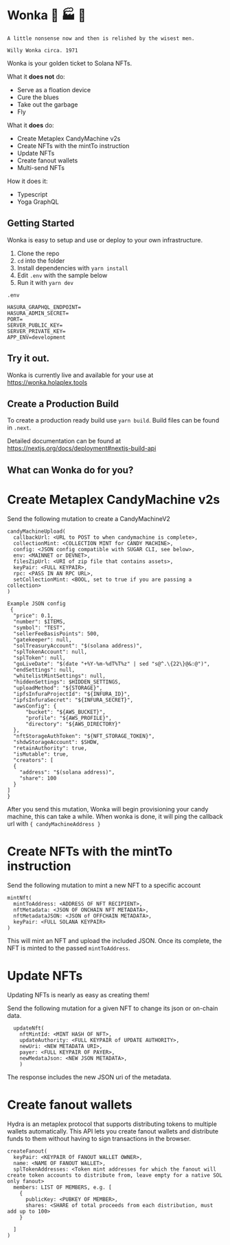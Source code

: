 # Wonka 🍬 🏭 🥇
```
A little nonsense now and then is relished by the wisest men. 

Willy Wonka circa. 1971
```

Wonka is your golden ticket to Solana NFTs.

What it **does not** do:

- Serve as a floation device
- Cure the blues
- Take out the garbage
- Fly

What it __does__ do:
- Create Metaplex CandyMachine v2s
- Create NFTs with the mintTo instruction
- Update NFTs
- Create fanout wallets
- Multi-send NFTs


How it does it:

- Typescript
- Yoga GraphQL

## Getting Started

Wonka is easy to setup and use or deploy to your own infrastructure.

1. Clone the repo
2. `cd` into the folder
3. Install dependencies with `yarn install`
4. Edit `.env` with the sample below
5. Run it with `yarn dev`


`.env`
```
HASURA_GRAPHQL_ENDPOINT=
HASURA_ADMIN_SECRET=
PORT=
SERVER_PUBLIC_KEY=
SERVER_PRIVATE_KEY=
APP_ENV=development
```


## Try it out.
Wonka is currently live and available for your use at https://wonka.holaplex.tools

## Create a Production Build 

To create a production ready build use `yarn build`. Build files can be found in `.next`.

Detailed documentation can be found at https://nextjs.org/docs/deployment#nextjs-build-api

## What can Wonka do for you?


# Create Metaplex CandyMachine v2s
  Send the following mutation to create a CandyMachineV2

  ```
  candyMachineUpload(
    callbackUrl: <URL to POST to when candymachine is complete>,
    collectionMint: <COLLECTION MINT for CANDY MACHINE>,
    config: <JSON config compatible with SUGAR CLI, see below>,
    env: <MAINNET or DEVNET>,
    filesZipUrl: <URI of zip file that contains assets>,
    keyPair: <FULL KEYPAIR>,
    rpc: <PASS IN AN RPC URL>,
    setCollectionMint: <BOOL, set to true if you are passing a collection>
  )

  Example JSON config
   {
    "price": 0.1,
    "number": $ITEMS,
    "symbol": "TEST",
    "sellerFeeBasisPoints": 500,
    "gatekeeper": null,
    "solTreasuryAccount": "$(solana address)",
    "splTokenAccount": null,
    "splToken": null,
    "goLiveDate": "$(date "+%Y-%m-%dT%T%z" | sed "s@^.\{22\}@&:@")",
    "endSettings": null,
    "whitelistMintSettings": null,
    "hiddenSettings": $HIDDEN_SETTINGS,
    "uploadMethod": "${STORAGE}",
    "ipfsInfuraProjectId": "${INFURA_ID}",
    "ipfsInfuraSecret": "${INFURA_SECRET}",
    "awsConfig": {
        "bucket": "${AWS_BUCKET}",
        "profile": "${AWS_PROFILE}",
        "directory": "${AWS_DIRECTORY}"
    },
    "nftStorageAuthToken": "${NFT_STORAGE_TOKEN}",
    "shdwStorageAccount": $SHDW,
    "retainAuthority": true,
    "isMutable": true,
    "creators": [
    {
      "address": "$(solana address)",
      "share": 100
    }
  ]
}
  ```

After you send this mutation, Wonka will begin provisioning your candy machine, this can take a while. When wonka is done, it will ping the callback url with 
```{ candyMachineAddress }```

# Create NFTs with the mintTo instruction

  Send the following mutation to mint a new NFT to a specific account
  ```  
  mintNft(
    mintToAddress: <ADDRESS OF NFT RECIPIENT>,
    nftMetadata: <JSON OF ONCHAIN NFT METADATA>,
    nftMetadataJSON: <JSON of OFFCHAIN METADATA>,
    keyPair: <FULL SOLANA KEYPAIR>
  )
  ```
  This will mint an NFT and upload the included JSON. Once its complete, the NFT is minted to the passed `mintToAddress`.


# Update NFTs
  Updating NFTs is nearly as easy as creating them! 

  Send the following mutation for a given NFT to change its json or on-chain data.

  ```
    updateNft(
      nftMintId: <MINT HASH OF NFT>, 
      updateAuthority: <FULL KEYPAIR of UPDATE AUTHORITY>,
      newUri: <NEW METADATA URI>, 
      payer: <FULL KEYPAIR OF PAYER>,
      newMedataJson: <NEW JSON METADATA>,
      )
  ```
  The response includes the new JSON uri of the metadata.
# Create fanout wallets
  Hydra is an metaplex protocol that supports distributing tokens to multiple wallets automatically. 
  This API lets you create fanout wallets and distribute funds to them without having to sign transactions in the browser.

  ```
  createFanout(
    keyPair: <KEYPAIR Of FANOUT WALLET OWNER>,
    name: <NAME OF FANOUT WALLET>,
    splTokenAddresses: <Token mint addresses for which the fanout will create token accounts to distribute from, leave empty for a native SOL only fanout>
    members: LIST OF MEMBERS, e.g. [
      {
        publicKey: <PUBKEY OF MEMBER>,
        shares: <SHARE of total proceeds from each distribution, must add up to 100>
      }

    ]
  )
  ```
